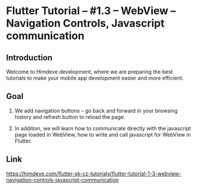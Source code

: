 # Flutter Tutorial – #1.3 – WebView – Navigation Controls, Javascript communication

## Introduction
Welcome to Himdeve development, where we are preparing the best tutorials to make your mobile app development easier and more efficient.

## Goal
1. We add navigation buttons – go back and forward in your browsing history and refresh button to reload the page.

2. In addition, we will learn how to communicate directly with the javascript page loaded in WebView, how to write and call javascript for WebView in Flutter.

## Link
https://himdeve.com/flutter-sk-cz-tutorialy/flutter-tutorial-1-3-webview-navigation-controls-javascript-communication

